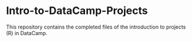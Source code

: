 # Intro-to-DataCamp-Projects
This repository contains the completed files of the introduction to projects (R) in DataCamp.
